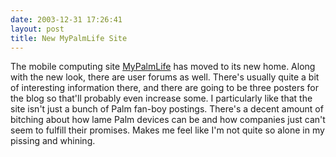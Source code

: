```yaml
---
date: 2003-12-31 17:26:41
layout: post
title: New MyPalmLife Site
---
```


The mobile computing site [MyPalmLife](http://mypalmlife.com/index.php) has moved to its new home. Along with the new look, there are user forums as well. There's usually quite a bit of interesting information there, and there are going to be three posters for the blog so that'll probably even increase some. I particularly like that the site isn't just a bunch of Palm fan-boy postings. There's a decent amount of bitching about how lame Palm devices can be and how companies just can't seem to fulfill their promises. Makes me feel like I'm not quite so alone in my pissing and whining.
